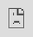 ```yaml
---
tags:
  - acim
  - UI
  - cut
  - circular-blade
  - fab
---
```


Here's the step-by-step guide on how to use augmented-carpentry with any circular saw to realize basic joints (cross-lap, half-lap, and butt joints).


<div class="video-wrapper"><iframe src="https://player.vimeo.com/video/1068168766?h=51370fb4a5&amp;badge=0&amp;autopause=0&amp;title=0&amp;player_id=0&amp;app_id=58479" frameborder="0" allow="autoplay; fullscreen; picture-in-picture; clipboard-write; encrypted-media" style="position:absolute;top:0;left:0;width:100%;height:100%;"></iframe></div><script src="https://player.vimeo.com/api/player.js"></script>

<br>


# Step-by-step

<!-- Intro to UI and feedback components (pos, rot, depth) -->
<div class="sevinch-display-tutorial" markdown>
<figure markdown>
![Image title](../assets/images/woodworking/cut_circular_uigen.png)
</figure>
<div class="description" markdown>
This is the overview of the feedback and widget system to assist you during the cut.

**a** - Feedback for balde position (in cm). The goal is to diminish the line length corresponding to the position error, to zero (green).

**b** - Feedback for blade rotation (in degrees). The goal is to diminish the line length corresponding to the angle error, to zero (green).

**c** - Feedback for balde depth (in mm). The goal is to to get to a value close to zero (green). In `00|00`, the first tow digit represent the distance of the projected blade to the bottom face of the cut, and the last two digits represent the closest distance from the blade to the bottom face of the cut (two purple-magenta points).

**d** - Unselected face.

**e** - The current label name of the cut.

**f** - Auto-selected face to be cut. Face is auto-selected based on the blade position and orientation.

**g** - Projection of the blade thickness on the face to be cut.
</div>
</div>

<!-- Depth: adjust blade -->
<div class="sevinch-display-tutorial" markdown>
<figure markdown>
<div class="video-container">
    <iframe 
        src="https://player.vimeo.com/video/1067794618?h=ce5466e413&amp;background=1&amp;autopause=0&amp;loop=1&amp;autoplay=1&amp;muted=1&amp;controls=0&amp;title=0&amp;byline=0&amp;portrait=0" 
        frameborder="0" 
        allow="autoplay; fullscreen; picture-in-picture" 
        allowfullscreen>
    </iframe>
    <img 
        src="{{ config.site_url }}/assets/images/woodworking/frame-overlay.png"
        class="frame-overlay"
    />
    <img 
        src="{{ config.site_url }}/assets/images/woodworking/overlay_symbol_updow.png"
        class="symbol-overlay"
    />
</div>
</figure>
<div class="description" markdown>
Adjust first the height of the blade (**c**) until the indicator becomes green.
</div>
</div>

<!-- Position: placing blade -->
<div class="sevinch-display-tutorial" markdown>
<figure markdown>
<div class="video-container">
    <iframe 
        src="https://player.vimeo.com/video/1067814264?h=98b3b28664&amp;background=1&amp;autopause=0&amp;loop=1&amp;autoplay=1&amp;muted=1&amp;controls=0&amp;title=0&amp;byline=0&amp;portrait=0" 
        frameborder="0" 
        allow="autoplay; fullscreen; picture-in-picture" 
        allowfullscreen>
    </iframe>
    <img 
        src="{{ config.site_url }}/assets/images/woodworking/frame-overlay.png"
        class="frame-overlay"
    />
    <img 
        src="{{ config.site_url }}/assets/images/woodworking/overlay_symbol_leftright.png"
        class="symbol-overlay"
    />
</div>
</figure>
<div class="description" markdown>
Adjust now the position (**a**) until the indicator becomes green.
</div>
</div>


<!-- Rotation: rotate blade -->
<div class="sevinch-display-tutorial" markdown>
<figure markdown>
<div class="video-container">
    <iframe 
        src="https://player.vimeo.com/video/1068047212?h=d8411fd54a&amp;background=1&amp;autopause=0&amp;loop=1&amp;autoplay=1&amp;muted=1&amp;controls=0&amp;title=0&amp;byline=0&amp;portrait=0" 
        frameborder="0" 
        allow="autoplay; fullscreen; picture-in-picture" 
        allowfullscreen>
    </iframe>
    <img 
        src="{{ config.site_url }}/assets/images/woodworking/frame-overlay.png"
        class="frame-overlay"
    />
    <img 
        src="{{ config.site_url }}/assets/images/woodworking/overlay_symbol_rotate.png"
        class="symbol-overlay"
    />
</div>
</figure>
<div class="description" markdown>
Adjust now the rotation (**b**) until the indicator becomes green.
</div>
</div>


<!-- Guide the cut towards the end -->
<div class="sevinch-display-tutorial" markdown>
<figure markdown>
<div class="video-container">
    <iframe 
        src="https://player.vimeo.com/video/1068057601?h=7c21104e9a&amp;player_id=0&amp;app_id=58479&amp;byline=0&amp;portrait=0" 
        frameborder="0" 
        allow="autoplay; fullscreen; picture-in-picture" 
        allowfullscreen>
    </iframe>
    <img 
        src="{{ config.site_url }}/assets/images/woodworking/frame-overlay.png"
        class="frame-overlay"
    />
</div>
</figure>
<div class="description" markdown>
Now you can start cutting. During the cut make sure to keep the position and rotation values green, and push through the end of the cut.
</div>
</div>


<!-- Quick inspection to see the overlap -->
<div class="sevinch-display-tutorial" markdown>
<figure markdown>
<div class="video-container">
    <iframe 
        src="https://player.vimeo.com/video/1068064840?h=83023d1fce&amp;loop=1&amp;autoplay=1&amp;muted=1&amp;controls=0&amp;title=0&amp;byline=0&amp;portrait=0" 
        frameborder="0" 
        allow="autoplay; fullscreen; picture-in-picture" 
        allowfullscreen>
    </iframe>
    <img 
        src="{{ config.site_url }}/assets/images/woodworking/frame-overlay.png"
        class="frame-overlay"
    />
</div>
</figure>
<div class="description" markdown>
Now you can start cutting. During the cut make sure to keep the position and rotation values green, and push through the end of the cut.
</div>
</div>


<!-- Do the second cut and fill the cuts in the middle -->
<div class="sevinch-display-tutorial" markdown>
<figure markdown>
<div class="video-container">
    <iframe 
        src="https://player.vimeo.com/video/1068068123?h=3628e00d4f&amp;player_id=0&amp;app_id=58479&amp;byline=0&amp;portrait=0" 
        frameborder="0" 
        allow="autoplay; fullscreen; picture-in-picture" 
        allowfullscreen>
    </iframe>
    <img 
        src="https://github.com/ibois-epfl/augmented-carpentry/blob/main/docs/assets/images/frame-overlay.png?raw=true"
        class="frame-overlay"
    />
</div>
</figure>
<div class="description" markdown>
Now you can do the other side of the cut. Make sure to keep the position and rotation values green, and push through the end of the cut as the first one. Now you can do multiple cuts in between the two ends without augmented feedback.
</div>
</div>


<!-- Set as done the current joint -->
<div class="sevinch-display-tutorial" markdown>
<figure markdown>
![Image title](../assets/images/woodworking/cut_circular_done.png)
</figure>
<div class="description" markdown>
Once you are done hit the button **Done** to set the joint as done (*).
</div>
</div>


<!-- Clean and inspect the full cut -->
<div class="sevinch-display-tutorial" markdown>
<figure markdown>
<div class="video-container">
    <iframe 
        src="https://player.vimeo.com/video/1068101421?h=b6c3fb9e63&amp;loop=1&amp;autoplay=1&amp;muted=1&amp;controls=0&amp;title=0&amp;byline=0&amp;portrait=0" 
        frameborder="0" 
        allow="autoplay; fullscreen; picture-in-picture" 
        allowfullscreen>
    </iframe>
    <img 
        src="{{ config.site_url }}/assets/images/woodworking/frame-overlay.png"
        class="frame-overlay"
    />
</div>
</figure>
<div class="description" markdown>
Once you cleaned out the joint, you can inspect the full cut with the augmented overlay.
</div>
</div>




<!-- TODO: hint: example of single end cut -->
!!! cut-joint "End half-lap joints"
    <div class="sevinch-display-tutorial" markdown>
    <figure markdown>
    ![Image title](../assets/images/woodworking/cut_endlapjoint.png)
    </figure>
    <div class="admonition-seveinch-desc" markdown>
    For end half-lap joints, the feedback elements are the same as for cross-lap joints. The difference is that the blade will be guided to the end of the cut, and the cut will be done only on one side of the timber.

    **a** - position feedback (see above)

    **b** - rotation feedback (see above)

    **c** - `00|00` (as above). For this specific cut, follow the last two digits representing the closest distance from the blade to the bottom face of the cut (two purple-magenta points).

    **d** - intersection of the blade with the timber element.

    **e** - blade thickness projection to the closest and bottom face of the half-lap joint.
    </div>
    </div>

    <div class="sevinch-display-tutorial" markdown>
    <figure markdown>
    <div class="video-container">
        <iframe 
            src="https://player.vimeo.com/video/1068143813?h=5805d231d5&amp;player_id=0&amp;app_id=58479&amp;byline=0&amp;portrait=0" 
            frameborder="0" 
            allow="autoplay; fullscreen; picture-in-picture" 
            allowfullscreen>
        </iframe>
        <img 
            src="https://github.com/ibois-epfl/augmented-carpentry/blob/main/docs/assets/images/frame-overlay.png?raw=true"
            class="frame-overlay"
        />
    </div>
    </figure>
    <div class="admonition-seveinch-desc" markdown>
    The system guides you to the end of the cut. Make sure to keep the position and rotation values green, and stop when the depth value touches 0 (the blade is now touching the opposite face).
    </div>
    </div>

!!! danger "Double inclined cuts"
    <div class="sevinch-display-tutorial" markdown>
    <figure markdown>
    <div class="video-container">
        <iframe 
            src="https://player.vimeo.com/video/1068115543?h=4945e573d7&amp;player_id=0&amp;app_id=58479&amp;byline=0&amp;portrait=0" 
            frameborder="0" 
            allow="autoplay; fullscreen; picture-in-picture" 
            allowfullscreen>
        </iframe>
        <img 
            src="https://github.com/ibois-epfl/augmented-carpentry/blob/main/docs/assets/images/frame-overlay.png?raw=true"
            class="frame-overlay"
        />
    </div>
    </figure>
    <div class="admonition-seveinch-desc" markdown>
    For double inclined cuts, the rotation feedback will not guide all degrees of freedom. The two degrees of freedom for the rotation will be merged into the same feedback. React intuitivly to the feedback and adjust the rotation until the indicator becomes green.
    </div>
    </div>
    <br>